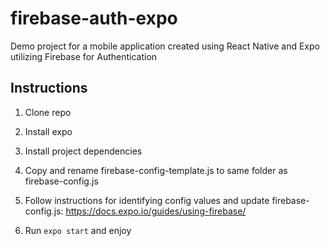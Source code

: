 # firebase-auth-expo
Demo project for a mobile application created using React Native and Expo utilizing Firebase for Authentication

## Instructions
1. Clone repo

2. Install expo

3. Install project dependencies

4. Copy and rename firebase-config-template.js to same folder as firebase-config.js

5. Follow instructions for identifying config values and update firebase-config.js: https://docs.expo.io/guides/using-firebase/

6. Run `expo start` and enjoy
